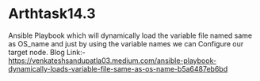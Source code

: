 # Arthtask14.3
 Ansible Playbook which will dynamically load the variable file named same as OS_name and just by using the variable names we can Configure our target node.
Blog Link:-https://venkateshsandupatla03.medium.com/ansible-playbook-dynamically-loads-variable-file-same-as-os-name-b5a6487eb6bd
